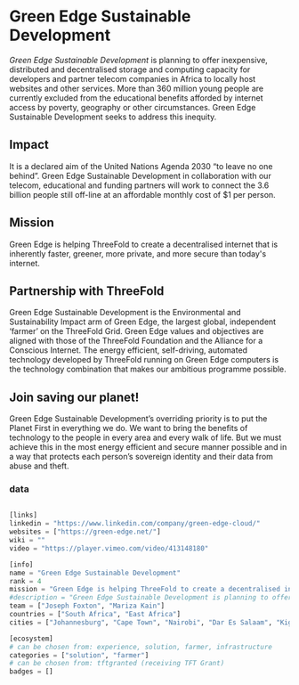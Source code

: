 # Green Edge Sustainable Development

*Green Edge Sustainable Development* is planning to offer inexpensive, distributed and decentralised storage and computing capacity for developers and partner telecom companies in Africa to locally host websites and other services. More than 360 million young people are currently excluded from the educational benefits afforded by internet access by poverty, geography or other circumstances. Green Edge Sustainable Development seeks to address this inequity.

## Impact

It is a declared aim of the United Nations Agenda 2030 “to leave no one behind”. Green Edge Sustainable Development in collaboration with our telecom, educational and funding partners will work to connect the 3.6 billion people still off-line at an affordable monthly cost of $1 per person.

## Mission

Green Edge is helping ThreeFold to create a decentralised internet that is inherently faster, greener, more private, and more secure than today's internet.

## Partnership with ThreeFold

Green Edge Sustainable Development is the Environmental and Sustainability Impact arm of Green Edge, the largest global, independent ‘farmer’ on the ThreeFold Grid. Green Edge values and objectives are aligned with those of the ThreeFold Foundation and the Alliance for a Conscious Internet. The energy efficient, self-driving, automated technology developed by ThreeFold running on Green Edge computers is the technology combination that makes our ambitious programme possible.

## Join saving our planet!

Green Edge Sustainable Development’s overriding priority is to put the Planet First in everything we do. We want to bring the benefits of technology to the people in every area and every walk of life. But we must achieve this in the most energy efficient and secure manner possible and in a way that protects each person’s sovereign identity and their data from abuse and theft.


### data

```python

[links]
linkedin = "https://www.linkedin.com/company/green-edge-cloud/"
websites = ["https://green-edge.net/"]
wiki = ""
video = "https://player.vimeo.com/video/413148180"

[info]
name = "Green Edge Sustainable Development"
rank = 4
mission = "Green Edge is helping ThreeFold to create a decentralised internet that is inherently faster, greener, more private, and more secure than today's internet."
#description = "Green Edge Sustainable Development is planning to offer inexpensive, distributed and decentralised storage and computing capacity for developers and partner telecom companies in Africa to locally host websites and other services. More than 360 million young people are currently excluded from the educational benefits afforded by internet access by poverty, geography or other circumstances. Green Edge Sustainable Development seeks to address this inequity."
team = ["Joseph Foxton", "Mariza Kain"]
countries = ["South Africa", "East Africa"]
cities = ["Johannesburg", "Cape Town", "Nairobi", "Dar Es Salaam", "Kigali"]

[ecosystem]
# can be chosen from: experience, solution, farmer, infrastructure
categories = ["solution", "farmer"]
# can be chosen from: tftgranted (receiving TFT Grant)
badges = []

```
